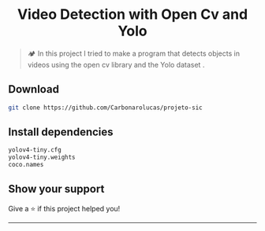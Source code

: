 <h1 align="center">Video Detection with Open Cv and Yolo</h1>
<p>


> 🏕 In this project I tried to make a program that detects objects in videos using the open cv library and the Yolo dataset .

## Download

```sh
git clone https://github.com/Carbonarolucas/projeto-sic
```

## Install dependencies

```sh
yolov4-tiny.cfg
yolov4-tiny.weights
coco.names
```




## Show your support

Give a ⭐️ if this project helped you!

***
